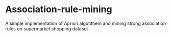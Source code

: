 # Association-rule-mining
A simple implementation of Apriori algotithem and mining strong association rules on supermarket shopping dataset
